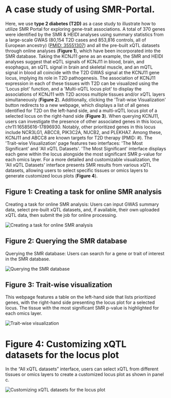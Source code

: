 # A case study of using SMR-Portal.

Here, we use **type 2 diabetes (T2D)** as a case study to illustrate how to utilize SMR Portal for exploring gene-trait associations. A total of 370 genes were identified by the SMR & HEIDI analyses using summary statistics from a large-scale GWAS (80,154 T2D cases and 853,816 controls, all of European ancestry) ([PMID: 35551307](https://www.nature.com/articles/s41588-022-01058-3)) and all the pre-built xQTL datasets through online analyses (**Figure 1**), which have been incorporated into the SMR database. Taking the KCNJ11 gene as an example, the SMR and HEIDI analyses suggest that eQTL signals of KCNJ11 in blood, brain, and esophagus, an sQTL signal in brain and skeletal muscle, and an mQTL signal in blood all coincide with the T2D GWAS signal at the KCNJ11 gene locus, implying its role in T2D pathogenesis. The association of KCNJ11 expression in each of these tissues with T2D can be visualized using the 'Locus plot' function, and a 'Multi-xQTL locus plot' to display the associations of KCNJ11 with T2D across multiple tissues and/or xQTL layers simultaneously (**Figure 2**). Additionally, clicking the 'Trait-wise Visualization' button redirects to a new webpage, which displays a list of all genes identified for T2D on the left-hand side, and a multi-xQTL locus plot of a selected locus on the right-hand side (**Figure 3**). When querying KCNJ11, users can investigate the presence of other associated genes in this locus, chr11:16585616-17896930. Notably, other prioritized genes in this locus include NCR3LG1, ABCC8, PIK3C2A, NUCB2, and PLEKHA7. Among these, KCNJ11 and ABCC8 are known targets for T2D therapy (PMID: #). The 'Trait-wise Visualization' page features two interfaces: 'The Most Significant' and 'All xQTL Datasets'. 'The Most Significant' interface displays each gene within the locus alongside the most significant SMR p-value for each omics layer. For a more detailed and customizable visualization, the 'All xQTL Datasets' interface presents SMR results from various xQTL datasets, allowing users to select specific tissues or omics layers to generate customized locus plots (**Figure 4**).

## Figure 1: Creating a task for online SMR analysis

Creating a task for online SMR analysis: Users can input GWAS summary data, select pre-built xQTL datasets, and, if available, their own uploaded xQTL data, then submit the job for online processing.

![Creating a task for online SMR analysis](https://static.westlakefuturegene.com/smr_images/tutorial_1.png)

## Figure 2: Querying the SMR database

Querying the SMR database: Users can search for a gene or trait of interest in the SMR database.

![Querying the SMR database](https://static.westlakefuturegene.com/smr_images/tutorial_2.png)

## Figure 3: Trait-wise visualization

This webpage features a table on the left-hand side that lists prioritized genes, with the right-hand side presenting the locus plot for a selected locus. The tissue with the most significant SMR p-value is highlighted for each omics layer.

![Trait-wise visualization](https://static.westlakefuturegene.com/smr_images/tutorial_3.png)

# Figure 4: Customizing xQTL datasets for the locus plot

In the “All xQTL datasets” interface, users can select xQTL from different tissues or omics layers to create a customized locus plot as shown in panel c.

![Customizing xQTL datasets for the locus plot](https://static.westlakefuturegene.com/smr_images/tutorial_4.png)

